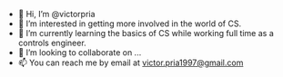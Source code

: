 - 👋 Hi, I’m @victorpria
- 👀 I’m interested in getting more involved in the world of CS. 
- 🌱 I’m currently learning the basics of CS while working full time as a controls engineer. 
- 💞️ I’m looking to collaborate on ...
- 📫 You can reach me by email at victor.pria1997@gmail.com

<!---
victorpria/victorpria is a ✨ special ✨ repository because its `README.md` (this file) appears on your GitHub profile.
You can click the Preview link to take a look at your changes.
--->
